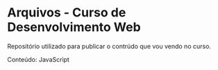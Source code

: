 # Arquivos - Curso de Desenvolvimento Web 

Repositório utilizado para publicar o contrúdo que vou vendo no curso.

Conteúdo: JavaScript
